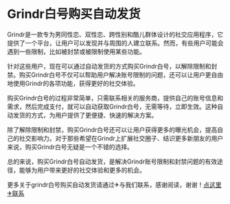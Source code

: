 # Grindr白号购买自动发货

Grindr是一款专为男同性恋、双性恋、跨性别和酷儿群体设计的社交应用程序，它提供了一个平台，让用户可以发现并与周围的人建立联系。然而，有些用户可能会遇到一些限制，比如被封禁或被限制使用某些功能。

针对这些用户，现在可以通过自动发货的方式购买Grindr白号，以解除限制和封禁。购买Grindr白号不仅可以帮助用户解决账号限制的问题，还可以让用户更自由地使用Grindr的各项功能，获得更好的社交体验。

购买Grindr白号的过程非常简单，只需联系相关的服务商，提供自己的账号信息和需求，然后完成支付，就可以自动获取Grindr白号，无需等待，立即生效。这种自动发货的方式，为用户提供了更便捷、快速的解决方案。

除了解除限制和封禁，购买Grindr白号还可以让用户获得更多的曝光机会，提高自己的社交影响力。对于那些希望在Grindr上扩展社交圈子、结识更多新朋友的用户来说，购买Grindr白号无疑是一个不错的选择。

总的来说，购买Grindr白号自动发货，是解决Grindr账号限制和封禁问题的有效途径，能够为用户带来更好的社交体验和更多的机会。

更多关于grindr白号购买自动发货请通过✈与我们联系，感谢阅读，谢谢！[点这里✈联系](https://d.k02.cc)